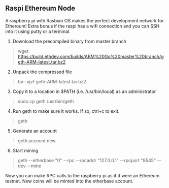 ##  Raspi Ethereum Node
A raspberry pi with Rasbian OS makes the perfect development network for Ethereum! Extra bonus if the raspi has a wifi connection and you can SSH into it using putty or a terminal.  

1. Download the precompiled binary from master branch
>wget https://build.ethdev.com/builds/ARM%20Go%20master%20branch/geth-ARM-latest.tar.bz2

2. Unpack the compressed file
>tar -xjvf geth-ARM-latest.tar.bz2

3. Copy it to a location in $PATH (i.e. /usr/bin/local) as an administrator
> sudo cp geth /usr/bin/geth

4. Run geth to make sure it works.  If so, ctrl+c to exit.
> geth

5. Generate an account
> geth account new

6. Start mining
> geth --etherbase "0" --rpc --rpcaddr "127.0.0.1" --rpcport "8545" --dev --mine

Now you can make RPC calls to the raspberry pi as if it were an Ethereum testnet.  New coins will be minted into the etherbase account.
